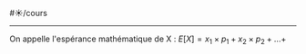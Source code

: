 #☀️/cours
___
On appelle l'espérance mathématique de X :
$E[X]=x_1 \times p_1 +x_2 \times p_2 + ... +$ 